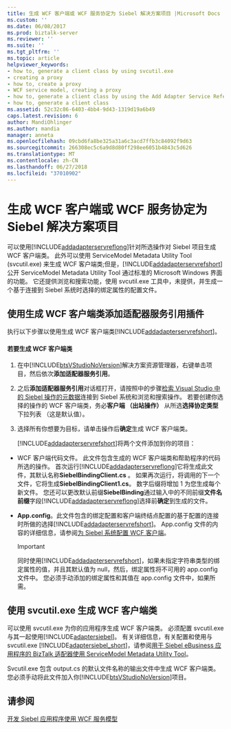 ```yaml
---
title: 生成 WCF 客户端或 WCF 服务协定为 Siebel 解决方案项目 |Microsoft Docs
ms.custom: ''
ms.date: 06/08/2017
ms.prod: biztalk-server
ms.reviewer: ''
ms.suite: ''
ms.tgt_pltfrm: ''
ms.topic: article
helpviewer_keywords:
- how to, generate a client class by using svcutil.exe
- creating a proxy
- how to, create a proxy
- WCF service model, creating a proxy
- how to, generate a client class by using the Add Adapter Service Reference Plug-in
- how to, generate a client class
ms.assetid: 52c32c86-6403-4bb4-9d43-1319d19a6b49
caps.latest.revision: 6
author: MandiOhlinger
ms.author: mandia
manager: anneta
ms.openlocfilehash: 09cbd6fa8be325a31a6c3acd7ffb3c84092f9d63
ms.sourcegitcommit: 266308ec5c6a9d8d80ff298ee6051b4843c5d626
ms.translationtype: MT
ms.contentlocale: zh-CN
ms.lasthandoff: 06/27/2018
ms.locfileid: "37010902"
---
```

# <a name="generate-a-wcf-client-or-a-wcf-service-contract-for-siebel-solution-artifacts"></a>生成 WCF 客户端或 WCF 服务协定为 Siebel 解决方案项目
可以使用[!INCLUDE[addadapterservreflong](../../includes/addadapterservreflong-md.md)]针对所选操作对 Siebel 项目生成 WCF 客户端类。 此外可以使用 ServiceModel Metadata Utility Tool (svcutil.exe) 来生成 WCF 客户端类;但是，[!INCLUDE[addadapterservrefshort](../../includes/addadapterservrefshort-md.md)]公开 ServiceModel Metadata Utility Tool 通过标准的 Microsoft Windows 界面的功能。 它还提供浏览和搜索功能，使用 svcutil.exe 工具中，未提供，并生成一个基于连接到 Siebel 系统时选择的绑定属性的配置文件。  
  
## <a name="generating-a-wcf-client-class-by-using-the-add-adapter-service-reference-plug-in"></a>使用生成 WCF 客户端类添加适配器服务引用插件  
 执行以下步骤以使用生成 WCF 客户端类[!INCLUDE[addadapterservrefshort](../../includes/addadapterservrefshort-md.md)]。  
  
#### <a name="to-generate-a-wcf-client-class"></a>若要生成 WCF 客户端类  
  
1. 在中[!INCLUDE[btsVStudioNoVersion](../../includes/btsvstudionoversion-md.md)]解决方案资源管理器，右键单击项目，然后依次**添加适配器服务引用**。  
  
2. 之后**添加适配器服务引用**对话框打开，请按照中的步骤[检索 Visual Studio 中的 Siebel 操作的元数据](../../adapters-and-accelerators/adapter-siebel/get-metadata-for-siebel-operations-in-visual-studio.md)连接到 Siebel 系统和浏览和搜索操作。 若要创建你选择的操作的 WCF 客户端类，务必**客户端 （出站操作）** 从所选**选择协定类型**下拉列表 （这是默认值）。  
  
3. 选择所有你想要为目标，请单击操作后**确定**生成 WCF 客户端类。  
  
   [!INCLUDE[addadapterservrefshort](../../includes/addadapterservrefshort-md.md)]将两个文件添加到你的项目：  
  
- WCF 客户端代码文件。 此文件包含生成的 WCF 客户端类和帮助程序的代码所选的操作。 首次运行[!INCLUDE[addadapterservreflong](../../includes/addadapterservreflong-md.md)]它将生成此文件，其默认名称**SiebelBindingClient.cs** 。 如果再次运行，将调用的下一个文件，它将生成**SiebelBindingClient1.cs**。  数字后缀将增加 1 为您生成每个新文件。  您还可以更改默认前缀**SiebelBinding**通过输入中的不同前缀**文件名前缀**字段[!INCLUDE[addadapterservreflong](../../includes/addadapterservreflong-md.md)]选择前**确定**到生成的文件。  
  
- **App.config**。此文件包含的绑定配置和客户端终结点配置的基于配置的连接时所做的选择[!INCLUDE[addadapterservrefshort](../../includes/addadapterservrefshort-md.md)]。 App.config 文件的内容的详细信息，请参阅[为 Siebel 系统配置 WCF 客户端](../../adapters-and-accelerators/adapter-siebel/configure-a-wcf-client-for-a-siebel-system.md)。  
  
  > [!IMPORTANT]
  >  同时使用[!INCLUDE[addadapterservrefshort](../../includes/addadapterservrefshort-md.md)]，如果未指定字符串类型的绑定属性的值，并且其默认值为 null，然后，绑定属性将不可用的 app.config 文件中。 您必须手动添加的绑定属性和其值在 app.config 文件中，如果所需。  
  
## <a name="generating-a-wcf-client-class-by-using-svcutilexe"></a>使用 svcutil.exe 生成 WCF 客户端类  
 可以使用 svcutil.exe 为你的应用程序生成 WCF 客户端类。 必须配置 svcutil.exe 与其一起使用[!INCLUDE[adaptersiebel](../../includes/adaptersiebel-md.md)]。 有关详细信息，有关配置和使用与 svcutil.exe [!INCLUDE[adaptersiebel_short](../../includes/adaptersiebel-short-md.md)]，请参阅[用于 Siebel eBusiness 应用程序的 BizTalk 适配器使用 ServiceModel Metadata Utility Tool](../../adapters-and-accelerators/adapter-siebel/use-the-servicemodel-metadata-utility-with-the-siebel-adapter.md)。  
  
 Svcutil.exe 包含 output.cs 的默认文件名称的输出文件中生成 WCF 客户端类。 您必须手动将此文件加入你[!INCLUDE[btsVStudioNoVersion](../../includes/btsvstudionoversion-md.md)]项目。  
  
## <a name="see-also"></a>请参阅  
 [开发 Siebel 应用程序使用 WCF 服务模型](../../adapters-and-accelerators/adapter-siebel/develop-siebel-applications-using-the-wcf-service-model.md)